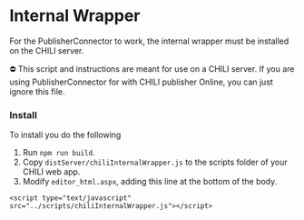 # Internal Wrapper

For the PublisherConnector to work, the internal wrapper must be installed on the CHILI server.

⛔ This script and instructions are meant for use on a CHILI server. If you are using PublisherConnector for with CHILI
publisher Online, you can just ignore this file.

### Install

To install you do the following

1. Run `npm run build`.
2. Copy `distServer/chiliInternalWrapper.js` to the scripts folder of your CHILI web app.
3. Modify `editor_html.aspx`, adding this line at the bottom of the body.

```
<script type="text/javascript" src="../scripts/chiliInternalWrapper.js"></script>
```
